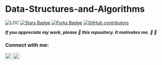 # Data-Structures-and-Algorithms

<img src="https://sloc.xyz/github/tushararoraaa/DSA" alt="LOC"/> <a href="https://github.com/tushararoraaa/DSA/stargazers"><img src="https://img.shields.io/github/stars/tushararoraaa/DSA" alt="Stars Badge"/></a>
<a href="https://github.com/tushararoraaa/DSA/network/members"><img src="https://img.shields.io/github/forks/tushararoraaa/DSA" alt="Forks Badge"/></a>
<a href="https://github.com//tushararoraaa/DSA/graphs/contributors"><img alt="GitHub contributors" src="https://img.shields.io/github/contributors/tushararoraaa/DSA?color=2b9348"></a>

**_If you appreciate my work, please 🌟 this repository. It motivates me. :rocket: :rocket:_**

### Connect with me:

[<img align="left" alt="Tushar Arora | LinkedIn" width="22px" src="https://cdn.jsdelivr.net/npm/simple-icons@v3/icons/linkedin.svg" />][linkedin]
[<img align="left" alt="Tushar Arora | Instagram" width="22px" src="https://cdn.jsdelivr.net/npm/simple-icons@v3/icons/instagram.svg" />][instagram]

[instagram]: https://instagram.com/tushar_aroraaa
[linkedin]: https://www.linkedin.com/in/tushar-arora-1b04201b9/

